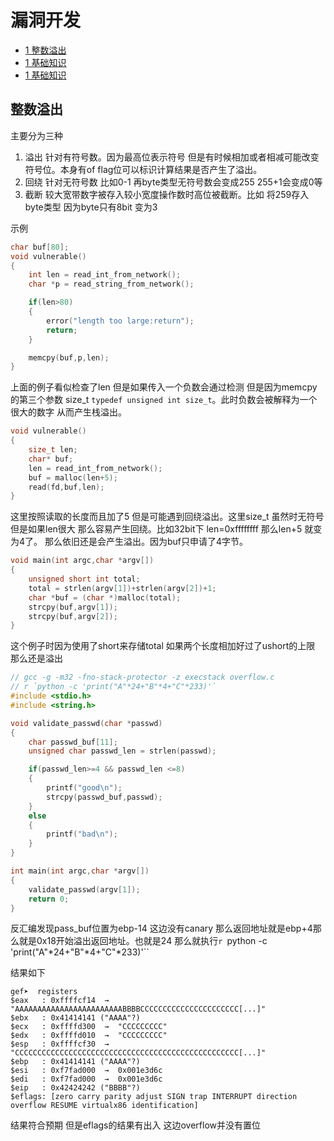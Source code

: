 # 漏洞开发

-  [1 整数溢出](#c1)
-  [1 基础知识](#c1)
-  [1 基础知识](#c1)


<div id=c1><h2>整数溢出</h2></div>

主要分为三种

1. 溢出 针对有符号数。因为最高位表示符号 但是有时候相加或者相减可能改变符号位。本身有of flag位可以标识计算结果是否产生了溢出。
2. 回绕 针对无符号数  比如0-1 再byte类型无符号数会变成255 255+1会变成0等
3. 截断 较大宽带数字被存入较小宽度操作数时高位被截断。比如 将259存入byte类型 因为byte只有8bit 变为3 



示例

```c
char buf[80];
void vulnerable()
{
    int len = read_int_from_network();
    char *p = read_string_from_network();

    if(len>80)
    {
        error("length too large:return");
        return;
    }

    memcpy(buf,p,len);
}
```

上面的例子看似检查了len 但是如果传入一个负数会通过检测  但是因为memcpy的第三个参数 size_t `typedef unsigned int size_t`。此时负数会被解释为一个很大的数字 从而产生栈溢出。


```c
void vulnerable()
{
    size_t len;
    char* buf;
    len = read_int_from_network();
    buf = malloc(len+5);
    read(fd,buf,len);
}
```

这里按照读取的长度而且加了5 但是可能遇到回绕溢出。这里size_t 虽然时无符号 但是如果len很大  那么容易产生回绕。比如32bit下 len=0xffffffff 那么len+5 就变为4了。 那么依旧还是会产生溢出。因为buf只申请了4字节。


```c
void main(int argc,char *argv[])
{
    unsigned short int total; 
    total = strlen(argv[1])+strlen(argv[2])+1;
    char *buf = (char *)malloc(total);
    strcpy(buf,argv[1]);
    strcpy(buf,argv[2]);
}
```

这个例子时因为使用了short来存储total 如果两个长度相加好过了ushort的上限 那么还是溢出

```C
// gcc -g -m32 -fno-stack-protector -z execstack overflow.c
// r `python -c 'print("A"*24+"B"*4+"C"*233)'`
#include <stdio.h>
#include <string.h>

void validate_passwd(char *passwd)
{
    char passwd_buf[11];
    unsigned char passwd_len = strlen(passwd);

    if(passwd_len>=4 && passwd_len <=8)
    {
        printf("good\n");
        strcpy(passwd_buf,passwd);
    }
    else
    {
        printf("bad\n");
    }
}

int main(int argc,char *argv[])
{
    validate_passwd(argv[1]);
    return 0;
}
```

反汇编发现pass_buf位置为ebp-14 这边没有canary 那么返回地址就是ebp+4那么就是0x18开始溢出返回地址。也就是24 那么就执行`r `python -c 'print("A"*24+"B"*4+"C"*233)'``

结果如下



```
gef➤  registers
$eax   : 0xffffcf14  →  "AAAAAAAAAAAAAAAAAAAAAAAABBBBCCCCCCCCCCCCCCCCCCCCCC[...]"
$ebx   : 0x41414141 ("AAAA"?)
$ecx   : 0xffffd300  →  "CCCCCCCCC"
$edx   : 0xffffd010  →  "CCCCCCCCC"
$esp   : 0xffffcf30  →  "CCCCCCCCCCCCCCCCCCCCCCCCCCCCCCCCCCCCCCCCCCCCCCCCCC[...]"
$ebp   : 0x41414141 ("AAAA"?)
$esi   : 0xf7fad000  →  0x001e3d6c
$edi   : 0xf7fad000  →  0x001e3d6c
$eip   : 0x42424242 ("BBBB"?)
$eflags: [zero carry parity adjust SIGN trap INTERRUPT direction overflow RESUME virtualx86 identification]
```
结果符合预期 但是eflags的结果有出入 这边overflow并没有置位